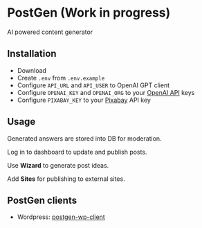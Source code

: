# PostGen (Work in progress)

AI powered content generator

## Installation

- Download
- Create `.env` from `.env.example`
- Configure `API_URL` and `API_USER` to OpenAI GPT client
- Configure `OPENAI_KEY` and `OPENAI_ORG` to your [OpenAI API](https://platform.openai.com/account/api-keys) keys
- Configure `PIXABAY_KEY` to your [Pixabay](https://pixabay.com/api/docs/) API key

## Usage

Generated answers are stored into DB for moderation.

Log in to dashboard to update and publish posts.

Use **Wizard** to generate post ideas.

Add **Sites** for publishing to external sites.

## PostGen clients

- Wordpress: [postgen-wp-client](https://github.com/michalicka/postgen-wp-client)



